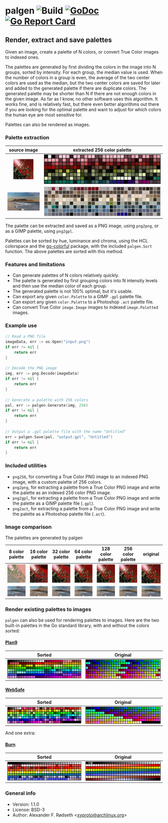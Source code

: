 # palgen ![Build](https://github.com/xyproto/palgen/workflows/Build/badge.svg) [![GoDoc](https://godoc.org/github.com/xyproto/palgen?status.svg)](http://godoc.org/github.com/xyproto/palgen) [![Go Report Card](https://goreportcard.com/badge/github.com/xyproto/palgen)](https://goreportcard.com/report/github.com/xyproto/palgen)

## Render, extract and save palettes

Given an image, create a palette of N colors, or convert True Color images to indexed ones.

The palettes are generated by first dividing the colors in the image into N groups, sorted by intensity. For each group, the median value is used. When the number of colors in a group is even, the average of the two center colors are used as the median, but the two center colors are saved for later and added to the generated palette if there are duplicate colors. The generated palette may be shorter than N if there are not enough colors in the given image. As far as I know, no other software uses this algorithm. It works fine, and is relatively fast, but there even better algorithms out there if you are looking for the optimal palette and want to adjust for which colors the human eye are most sensitive for.

Palettes can also be rendered as images.

### Palette extraction

| source image | extracted 256 color palette |
| :---:    | :---:                       |
| ![png](testdata/splash.png) | ![png](testdata/splash_pal.png) |
| ![png](testdata/tm_small.png) | ![png](testdata/tm_small_pal.png) |

The palette can be extracted and saved as a PNG image, using `png2png`, or as a GIMP palette, using `png2gpl`.

Palettes can be sorted by hue, luminance and chroma, using the HCL colorspace and the [go-colorful](https://github.com/lucasb-eyer/go-colorful) package, with the included `palgen.Sort` function. The above palettes are sorted with this method.

### Features and limitations

* Can generate palettes of N colors relatively quickly.
* The palette is generated by first grouping colors into N intensity levels and then use the median color of each group.
* The generated palette is not 100% optimal, but it's usable.
* Can export any given `color.Palette` to a GIMP `.gpl` palette file.
* Can export any given `color.Palette` to a Photoshop `.act` palette file.
* Can convert True Color `image.Image` images to indexed `image.Paletted` images.

### Example use

```go
// Read a PNG file
imageData, err := os.Open("input.png")
if err != nil {
    return err
}

// Decode the PNG image
img, err := png.Decode(imageData)
if err != nil {
    return err
}

// Generate a palette with 256 colors
pal, err := palgen.Generate(img, 256)
if err != nil {
    return err
}

// Output a .gpl palette file with the name "Untitled"
err = palgen.Save(pal, "output.gpl", "Untitled")
if err != nil {
    return err
}
```

### Included utilities

* `png256`, for converting a True Color PNG image to an indexed PNG image, with a custom palette of 256 colors.
* `png2png`, for extracting a palette from a True Color PNG image and write the palette as an indexed 256 color PNG image.
* `png2gpl`, for extracting a palette from a True Color PNG image and write the palette as a GIMP palette file (`.gpl`).
* `png2act`, for extracting a palette from a True Color PNG image and write the palette as a Photoshop palette file (`.act`).

### Image comparison

The palettes are generated by palgen

| 8 color palette | 16 color palette | 32 color palette | 64 color palette | 128 color palette | 256 color palette | original |
| :---: | :---: | :---: | :---: | :---: | :---: | :---: |
| ![png](testdata/splash8.png)   | ![png](testdata/splash16.png)   | ![png](testdata/splash32.png)   | ![png](testdata/splash64.png)   | ![png](testdata/splash128.png)   | ![png](testdata/splash256.png)   | ![png](testdata/splash.png) |
| ![png](testdata/tm_small8.png)   | ![png](testdata/tm_small16.png)   | ![png](testdata/tm_small32.png)   | ![png](testdata/tm_small64.png)   | ![png](testdata/tm_small128.png)   | ![png](testdata/tm_small256.png)   | ![png](testdata/tm_small.png) |

### Render existing palettes to images

`palgen` can also be used for rendering palettes to images. Here are the two built-in palettes in the Go standard library, with and without the colors sorted:

#### [Plan9](https://golang.org/pkg/image/color/palette/#Plan9)

| Sorted | Original |
| :---: | :---: |
| ![png](img/plan9.png) | ![png](img/plan9_unsorted.png) |

#### [WebSafe](https://golang.org/pkg/image/color/palette/#WebSafe)

| Sorted | Original |
| :---: | :---: |
| ![png](img/websafe.png) | ![png](img/websafe_unsorted.png) |

And one extra:

#### [Burn](https://github.com/xyproto/burnpal)

| Sorted | Original |
| :---: | :---: |
| ![png](img/burn.png) | ![png](img/burn_unsorted.png) |


### General info

* Version: 1.1.0
* License: BSD-3
* Author: Alexander F. Rødseth &lt;xyproto@archlinux.org&gt;
